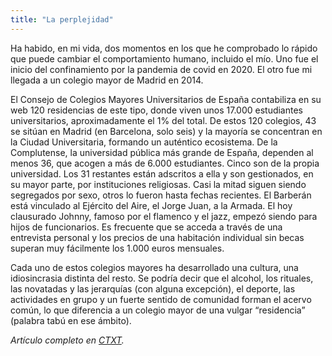 ```yaml
---
title: "La perplejidad"
---
```

Ha habido, en mi vida, dos momentos en los que he comprobado lo rápido que puede cambiar el comportamiento humano, incluido el mío. Uno fue el inicio del confinamiento por la pandemia de covid en 2020. El otro fue mi llegada a un colegio mayor de Madrid en 2014.

El Consejo de Colegios Mayores Universitarios de España contabiliza en su web 120 residencias de este tipo, donde viven unos 17.000 estudiantes universitarios, aproximadamente el 1% del total. De estos 120 colegios, 43 se sitúan en Madrid (en Barcelona, solo seis) y la mayoría se concentran en la Ciudad Universitaria, formando un auténtico ecosistema. De la Complutense, la universidad pública más grande de España, dependen al menos 36, que acogen a más de 6.000 estudiantes. Cinco son de la propia universidad. Los 31 restantes están adscritos a ella y son gestionados, en su mayor parte, por instituciones religiosas. Casi la mitad siguen siendo segregados por sexo, otros lo fueron hasta fechas recientes. El Barberán está vinculado al Ejército del Aire, el Jorge Juan, a la Armada. El hoy clausurado Johnny, famoso por el flamenco y el jazz, empezó siendo para hijos de funcionarios. Es frecuente que se acceda a través de una entrevista personal y los precios de una habitación individual sin becas superan muy fácilmente los 1.000 euros mensuales.

Cada uno de estos colegios mayores ha desarrollado una cultura, una idiosincrasia distinta del resto. Se podría decir que el alcohol, los rituales, las novatadas y las jerarquías (con alguna excepción), el deporte, las actividades en grupo y un fuerte sentido de comunidad forman el acervo común, lo que diferencia a un colegio mayor de una vulgar “residencia” (palabra tabú en ese ámbito).

*Artículo completo en [CTXT](https://ctxt.es/es/20221001/Firmas/41009/Elena-de-Sus-colegios-mayores-Complutense-machismo-Elias-Ahuja-Santa-Monica-novatadas.htm).*
